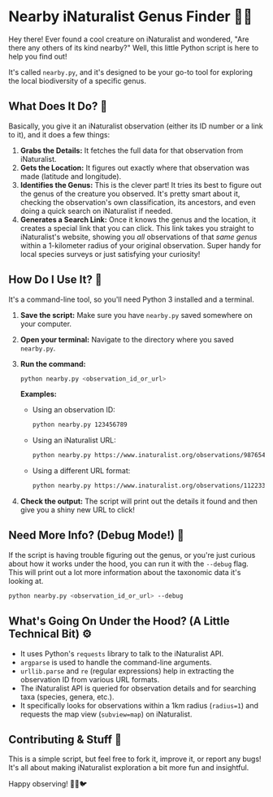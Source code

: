 # Nearby iNaturalist Genus Finder 📍🌿

Hey there! Ever found a cool creature on iNaturalist and wondered, "Are there any others of its kind nearby?" Well, this little Python script is here to help you find out!

It's called `nearby.py`, and it's designed to be your go-to tool for exploring the local biodiversity of a specific genus.

## What Does It Do? 🤔

Basically, you give it an iNaturalist observation (either its ID number or a link to it), and it does a few things:

1.  **Grabs the Details:** It fetches the full data for that observation from iNaturalist.
2.  **Gets the Location:** It figures out exactly where that observation was made (latitude and longitude).
3.  **Identifies the Genus:** This is the clever part! It tries its best to figure out the genus of the creature you observed. It's pretty smart about it, checking the observation's own classification, its ancestors, and even doing a quick search on iNaturalist if needed.
4.  **Generates a Search Link:** Once it knows the genus and the location, it creates a special link that you can click. This link takes you straight to iNaturalist's website, showing you *all* observations of that *same genus* within a 1-kilometer radius of your original observation. Super handy for local species surveys or just satisfying your curiosity!

## How Do I Use It? 🚀

It's a command-line tool, so you'll need Python 3 installed and a terminal.

1.  **Save the script:** Make sure you have `nearby.py` saved somewhere on your computer.
2.  **Open your terminal:** Navigate to the directory where you saved `nearby.py`.
3.  **Run the command:**
    ```bash
    python nearby.py <observation_id_or_url>
    ```

    **Examples:**

    *   Using an observation ID:
        ```bash
        python nearby.py 123456789
        ```
    *   Using an iNaturalist URL:
        ```bash
        python nearby.py https://www.inaturalist.org/observations/987654321
        ```
    *   Using a different URL format:
        ```bash
        python nearby.py https://www.inaturalist.org/observations/11223344?some_other_param=value
        ```

4.  **Check the output:** The script will print out the details it found and then give you a shiny new URL to click!

## Need More Info? (Debug Mode!) 🐛

If the script is having trouble figuring out the genus, or you're just curious about how it works under the hood, you can run it with the `--debug` flag. This will print out a lot more information about the taxonomic data it's looking at.

```bash
python nearby.py <observation_id_or_url> --debug
```

## What's Going On Under the Hood? (A Little Technical Bit) ⚙️

*   It uses Python's `requests` library to talk to the iNaturalist API.
*   `argparse` is used to handle the command-line arguments.
*   `urllib.parse` and `re` (regular expressions) help in extracting the observation ID from various URL formats.
*   The iNaturalist API is queried for observation details and for searching taxa (species, genera, etc.).
*   It specifically looks for observations within a 1km radius (`radius=1`) and requests the map view (`subview=map`) on iNaturalist.

## Contributing & Stuff 🤝

This is a simple script, but feel free to fork it, improve it, or report any bugs! It's all about making iNaturalist exploration a bit more fun and insightful.

Happy observing! 🌳🦋🐦
